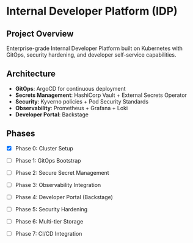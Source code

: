 # Internal Developer Platform (IDP)

## Project Overview
Enterprise-grade Internal Developer Platform built on Kubernetes with GitOps, security hardening, and developer self-service capabilities.

## Architecture
- **GitOps**: ArgoCD for continuous deployment
- **Secrets Management**: HashiCorp Vault + External Secrets Operator
- **Security**: Kyverno policies + Pod Security Standards
- **Observability**: Prometheus + Grafana + Loki
- **Developer Portal**: Backstage

## Phases
- [x] Phase 0: Cluster Setup
- [ ] Phase 1: GitOps Bootstrap
- [ ] Phase 2: Secure Secret Management
- [ ] Phase 3: Observability Integration
- [ ] Phase 4: Developer Portal (Backstage)
- [ ] Phase 5: Security Hardening
- [ ] Phase 6: Multi-tier Storage
- [ ] Phase 7: CI/CD Integration

